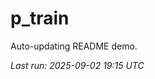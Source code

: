 # p_train

Auto-updating README demo.

<!--START_SECTION:status-->
_Last run: 2025-09-02 19:15 UTC_
<!--END_SECTION:status-->
























































































































































































































































































































